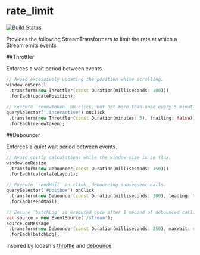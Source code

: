 rate_limit
==========

[![Build Status](https://drone.io/github.com/seaneagan/rate_limit/status.png)](https://drone.io/github.com/seaneagan/rate_limit/latest)

Provides the following StreamTransformers to limit the rate at which a Stream emits events.

##Throttler

Enforces a wait period between events.

```dart
// Avoid excessively updating the position while scrolling.
window.onScroll
 .transform(new Throttler(const Duration(milliseconds: 100)))
 .forEach(updatePosition);
 
// Execute `renewToken` on click, but not more than once every 5 minutes.
querySelector('.interactive').onClick
 .transform(new Throttler(const Duration(minutes: 5), trailing: false))
 .forEach(renewToken);
```

##Debouncer

Enforces a *quiet* wait period between events.

```dart
// Avoid costly calculations while the window size is in flux.
window.onResize
 .transform(new Debouncer(const Duration(milliseconds: 150)))
 .forEach(calculateLayout);

// Execute `sendMail` on click, debouncing subsequent calls.
querySelector('#postbox').onClick
 .transform(new Debouncer(const Duration(milliseconds: 300), leading: true, trailing: false))
 .forEach(sendMail);

// Ensure `batchLog` is executed once after 1 second of debounced calls.
var source = new EventSource('/stream');
source.onMessage
 .transform(new Debouncer(const Duration(milliseconds: 250), maxWait: const Duration(seconds: 1)))
 .forEach(batchLog);
```

Inspired by lodash's [throttle](http://lodash.com/docs#throttle) and [debounce](http://lodash.com/docs#debounce).
